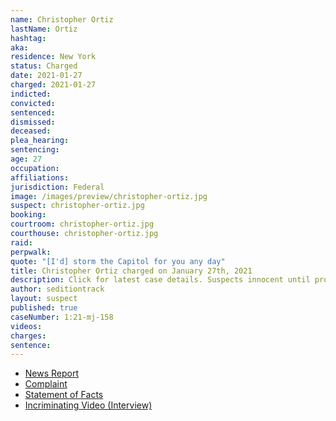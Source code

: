 ```yaml
---
name: Christopher Ortiz
lastName: Ortiz
hashtag:
aka:
residence: New York
status: Charged
date: 2021-01-27
charged: 2021-01-27
indicted:
convicted: 
sentenced: 
dismissed: 
deceased:
plea_hearing:
sentencing:
age: 27
occupation:
affiliations:
jurisdiction: Federal
image: /images/preview/christopher-ortiz.jpg
suspect: christopher-ortiz.jpg
booking:
courtroom: christopher-ortiz.jpg
courthouse: christopher-ortiz.jpg
raid:
perpwalk:
quote: "[I'd] storm the Capitol for you any day"
title: Christopher Ortiz charged on January 27th, 2021
description: Click for latest case details. Suspects innocent until proven guilty.
author: seditiontrack
layout: suspect
published: true
caseNumber: 1:21-mj-158
videos:
charges:
sentence:
---
```

- [News Report](https://nypost.com/2021/01/27/instagram-dm-leads-to-capitol-rioters-arrest/)
- [Complaint](https://www.justice.gov/opa/page/file/1361296/download)
- [Statement of Facts](https://www.justice.gov/opa/page/file/1361296/download)
- [Incriminating Video (Interview)](https://www.dailymail.co.uk/news/article-9195481/Long-Island-man-Christopher-Ortiz-charged-participating-Capitol-riot-went-understand-people.html)
